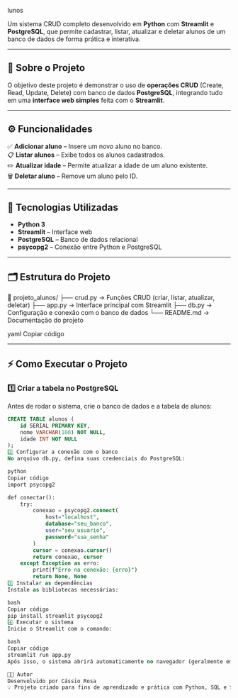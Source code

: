 lunos

Um sistema CRUD completo desenvolvido em **Python** com **Streamlit** e **PostgreSQL**, que permite cadastrar, listar, atualizar e deletar alunos de um banco de dados de forma prática e interativa.

---

## 🧠 Sobre o Projeto

O objetivo deste projeto é demonstrar o uso de **operações CRUD** (Create, Read, Update, Delete) com banco de dados **PostgreSQL**, integrando tudo em uma **interface web simples** feita com o **Streamlit**.

---

## ⚙️ Funcionalidades

✅ **Adicionar aluno** – Insere um novo aluno no banco.  
📋 **Listar alunos** – Exibe todos os alunos cadastrados.  
✏️ **Atualizar idade** – Permite atualizar a idade de um aluno existente.  
🗑️ **Deletar aluno** – Remove um aluno pelo ID.  

---

## 🧩 Tecnologias Utilizadas

- **Python 3**  
- **Streamlit** – Interface web  
- **PostgreSQL** – Banco de dados relacional  
- **psycopg2** – Conexão entre Python e PostgreSQL  

---

## 🗂️ Estrutura do Projeto

📁 projeto_alunos/
├── crud.py → Funções CRUD (criar, listar, atualizar, deletar)
├── app.py → Interface principal com Streamlit
├── db.py → Configuração e conexão com o banco de dados
└── README.md → Documentação do projeto

yaml
Copiar código

---

## ⚡ Como Executar o Projeto

### 1️⃣ Criar a tabela no PostgreSQL
Antes de rodar o sistema, crie o banco de dados e a tabela de alunos:

```sql
CREATE TABLE alunos (
    id SERIAL PRIMARY KEY,
    nome VARCHAR(100) NOT NULL,
    idade INT NOT NULL
);
2️⃣ Configurar a conexão com o banco
No arquivo db.py, defina suas credenciais do PostgreSQL:

python
Copiar código
import psycopg2

def conectar():
    try:
        conexao = psycopg2.connect(
            host="localhost",
            database="seu_banco",
            user="seu_usuario",
            password="sua_senha"
        )
        cursor = conexao.cursor()
        return conexao, cursor
    except Exception as erro:
        print(f"Erro na conexão: {erro}")
        return None, None
3️⃣ Instalar as dependências
Instale as bibliotecas necessárias:

bash
Copiar código
pip install streamlit psycopg2
4️⃣ Executar o sistema
Inicie o Streamlit com o comando:

bash
Copiar código
streamlit run app.py
Após isso, o sistema abrirá automaticamente no navegador (geralmente em: http://localhost:8501).

🧑‍💻 Autor
Desenvolvido por Cássio Rosa
💡 Projeto criado para fins de aprendizado e prática com Python, SQL e Streamlit.
